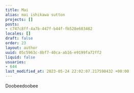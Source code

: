 ```yaml
---
title: Mai
alias: mai ishikawa sutton
projects: []
posts:
- c747c8ff-4a7b-447f-b44f-fb528e603482
locales: []
draft: false
order: 23
layout: author
uuid: 05c5963c-8bf7-40ca-ab16-e9199fa72ff2
liquid: false
usuaries:
- 644
last_modified_at: 2023-05-24 22:02:07.217598432 +00:00
---
```


<p style="text-align:start">Doobeedoobee</p>